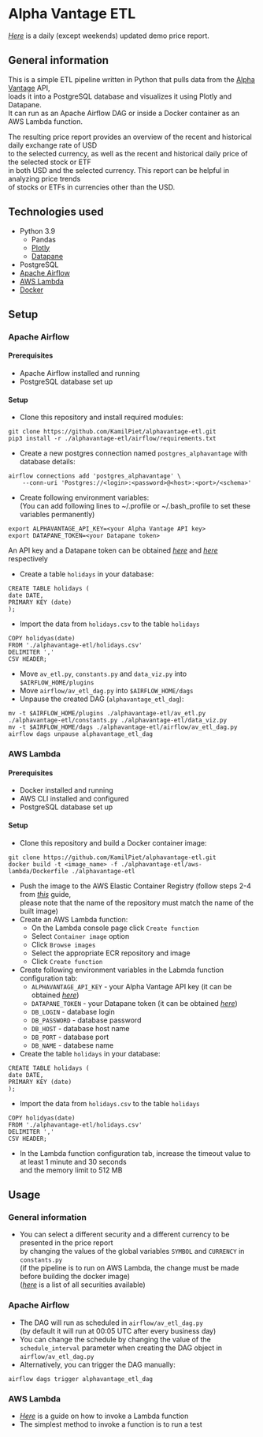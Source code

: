 # Alpha Vantage ETL

[_Here_](https://cloud.datapane.com/apps/63OWlP3/alphavantage-etl/)
is a daily (except weekends) updated demo price report.

## General information

This is a simple ETL pipeline written in Python that pulls data from the [Alpha Vantage](https://www.alphavantage.co/) API,  
loads it into a PostgreSQL database and visualizes it using Plotly and Datapane.  
It can run as an Apache Airflow DAG or inside a Docker container as an AWS Lambda function.

The resulting price report provides an overview of the recent and historical daily exchange rate of USD  
to the selected currency, as well as the recent and historical daily price of the selected stock or ETF  
in both USD and the selected currency. This report can be helpful in analyzing price trends  
of stocks or ETFs in currencies other than the USD.

## Technologies used

- Python 3.9
  - Pandas
  - [Plotly](https://plotly.com/graphing-libraries/)
  - [Datapane](https://datapane.com/)
- PostgreSQL
- [Apache Airflow](https://airflow.apache.org/)
- [AWS Lambda](https://aws.amazon.com/lambda/)
- [Docker](https://www.docker.com/)


## Setup

### Apache Airflow

#### Prerequisites

- Apache Airflow installed and running
- PostgreSQL database set up

#### Setup

- Clone this repository and install required modules:  
```
git clone https://github.com/KamilPiet/alphavantage-etl.git
pip3 install -r ./alphavantage-etl/airflow/requirements.txt
```

- Create a new postgres connection named `postgres_alphavantage` with database details:
```
airflow connections add 'postgres_alphavantage' \
    --conn-uri 'Postgres://<login>:<password>@<host>:<port>/<schema>'
```

- Create following environment variables:  
(You can add following lines to ~/.profile or ~/.bash_profile to set these variables permanently)
```
export ALPHAVANTAGE_API_KEY=<your Alpha Vantage API key>
export DATAPANE_TOKEN=<your Datapane token>
 ```
An API key and a Datapane token can be obtained [_here_](https://www.alphavantage.co/support/#api-key) 
and  [_here_](https://cloud.datapane.com/accounts/signup/#starter) respectively

- Create a table `holidays` in your database:  
```
CREATE TABLE holidays (
date DATE,
PRIMARY KEY (date)
);
```

- Import the data from `holidays.csv` to the table `holidays`
```
COPY holidyas(date)
FROM './alphavantage-etl/holidays.csv'
DELIMITER ','
CSV HEADER;
```

- Move `av_etl.py`, `constants.py` and `data_viz.py` into `$AIRFLOW_HOME/plugins`
- Move `airflow/av_etl_dag.py` into `$AIRFLOW_HOME/dags`
- Unpause the created DAG (`alphavantage_etl_dag`):
```
mv -t $AIRFLOW_HOME/plugins ./alphavantage-etl/av_etl.py ./alphavantage-etl/constants.py ./alphavantage-etl/data_viz.py 
mv -t $AIRFLOW_HOME/dags ./alphavantage-etl/airflow/av_etl_dag.py
airflow dags unpause alphavantage_etl_dag
```

### AWS Lambda

#### Prerequisites

- Docker installed and running 
- AWS CLI installed and configured 
- PostgreSQL database set up 

#### Setup
- Clone this repository and build a Docker container image:  
```
git clone https://github.com/KamilPiet/alphavantage-etl.git
docker build -t <image_name> -f ./alphavantage-etl/aws-lambda/Dockerfile ./alphavantage-etl
```
- Push the image to the AWS Elastic Container Registry (follow steps 2-4 from
[_this_](https://docs.aws.amazon.com/AmazonECR/latest/userguide/getting-started-cli.html#cli-authenticate-registry)
guide,  
please note that the name of the repository must match the name of the built image)
- Create an AWS Lambda function:
  - On the Lambda console page click `Create function`
  - Select `Container image` option
  - Click `Browse images`
  - Select the appropriate ECR repository and image
  - Click `Create function`
- Create following environment variables in the Labmda function configuration tab:  
  - `ALPHAVANTAGE_API_KEY` - your Alpha Vantage API key (it can be obtained 
[_here_](https://www.alphavantage.co/support/#api-key))
  - `DATAPANE_TOKEN` - your Datapane token (it can be obtained 
[_here_](https://cloud.datapane.com/accounts/signup/#starter))
  - `DB_LOGIN` - database login
  - `DB_PASSWORD` - database password
  - `DB_HOST` - database host name
  - `DB_PORT` - database port
  - `DB_NAME` - databese name
- Create the table `holidays` in your database:  
```
CREATE TABLE holidays (
date DATE,
PRIMARY KEY (date)
);
```
- Import the data from `holidays.csv` to the table `holidays`
```
COPY holidyas(date)
FROM './alphavantage-etl/holidays.csv'
DELIMITER ','
CSV HEADER;
```

- In the Lambda function configuration tab, increase the timeout value to at least 1 minute and 30 seconds  
and the memory limit to 512 MB

## Usage

### General information

- You can select a different security and a different currency to be presented in the price report  
by changing the values of the global variables `SYMBOL` and `CURRENCY` in `constants.py`  
(if the pipeline is to run on AWS Lambda, the change must be made before building the docker image)  
([_here_](https://www.alphavantage.co/query?function=LISTING_STATUS&apikey=demo)
is a list of all securities available)


### Apache Airflow

- The DAG will run as scheduled in `airflow/av_etl_dag.py`  
(by default it will run at 00:05 UTC after every business day)
- You can change the schedule by changing the value of the `schedule_interval` parameter when creating the DAG object in
`airflow/av_etl_dag.py`
- Alternatively, you can trigger the DAG manually:
```
airflow dags trigger alphavantage_etl_dag
```

### AWS Lambda

- [_Here_](https://docs.aws.amazon.com/lambda/latest/dg/lambda-invocation.html)
is a guide on how to invoke a Lambda function
- The simplest method to invoke a function is to run a test
